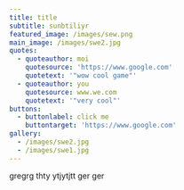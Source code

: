 ```yaml
---
title: title
subtitle: sunbtiliyr
featured_image: /images/sew.png
main_image: /images/swe2.jpg
quotes:
  - quoteauthor: moi
    quotesource: 'https://www.google.com'
    quotetext: '"wow cool game"'
  - quoteauthor: you
    quotesource: www.we.com
    quotetext: '"very cool"'
buttons:
  - buttonlabel: click me
    buttontarget: 'https://www.google.com'
gallery:
  - /images/swe2.jpg
  - /images/swe1.jpg
---
```

gregrg thty ytjytjtt ger ger 
